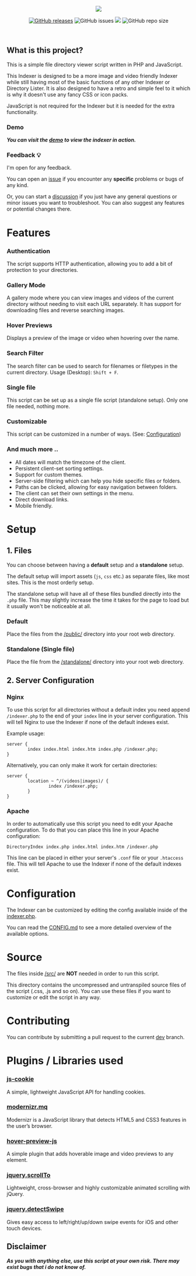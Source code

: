 <p align="center">
<img src="https://raw.githubusercontent.com/sixem/eyy-indexer/master/logo.svg">
</p>

<p align="center">
<a href="https://github.com/sixem/eyy-indexer/releases"><img alt="GitHub releases" src="https://img.shields.io/github/v/release/sixem/eyy-indexer?color=37bd44&style=for-the-badge"></a> <img alt="GitHub issues" src="https://img.shields.io/github/issues/sixem/eyy-indexer?style=for-the-badge"> <img src="https://img.shields.io/github/license/sixem/eyy-indexer?style=for-the-badge"> <img alt="GitHub repo size" src="https://img.shields.io/github/repo-size/sixem/eyy-indexer?style=for-the-badge">
</p>

<br/>

## What is this project?

This is a simple file directory viewer script written in PHP and JavaScript.

This Indexer is designed to be a more image and video friendly Indexer while still having most of the basic functions of any other Indexer or Directory Lister. It is also designed to have a retro and simple feel to it which is why it doesn't use any fancy CSS or icon packs.

JavaScript is not required for the Indexer but it is needed for the extra functionality.

### Demo

***You can visit the [demo](https://five.sh/demo/indexer/) to view the indexer in action.***

### Feedback :bulb:
I'm open for any feedback.

You can open an [issue](https://github.com/sixem/eyy-indexer/issues) if you encounter any **specific** problems or bugs of any kind.

Or, you can start a [discussion](https://github.com/sixem/eyy-indexer/discussions) if you just have any general questions or minor issues you want to troubleshoot. You can also suggest any features or potential changes there.

# Features
### **Authentication**
The script supports HTTP authentication, allowing you to add a bit of protection to your directories.
### **Gallery Mode**
A gallery mode where you can view images and videos of the current directory without needing to visit each URL separately. It has support for downloading files and reverse searching images.
### **Hover Previews**
Displays a preview of the image or video when hovering over the name.
### **Search Filter**
The search filter can be used to search for filenames or filetypes in the current directory. Usage (Desktop): `Shift + F`.
### **Single file**
This script can be set up as a single file script (standalone setup). Only one file needed, nothing more.
### **Customizable**
This script can be customized in a number of ways. (See: [Configuration](#configuration))
### **And much more ..**
+ All dates will match the timezone of the client.
+ Persistent client-set sorting settings.
+ Support for custom themes.
+ Server-side filtering which can help you hide specific files or folders.
+ Paths can be clicked, allowing for easy navigation between folders.
+ The client can set their own settings in the menu.
+ Direct download links.
+ Mobile friendly.

# Setup
## 1. Files

You can choose between having a **default** setup and a **standalone** setup.

The default setup will import assets (`js`, `css` etc.) as separate files, like most sites. This is the most orderly setup.

The standalone setup will have all of these files bundled directly into the `.php` file. This may slightly increase the time it takes for the page to load but it usually won't be noticeable at all.

### Default
Place the files from the [/public/](public/) directory into your root web directory.
### Standalone (Single file)
Place the file from the [/standalone/](standalone/) directory into your root web directory.

## 2. Server Configuration

### Nginx
To use this script for all directories without a default index you need append `/indexer.php` to the end of your `index` line in your server configuration. This will tell Nginx to use the Indexer if none of the default indexes exist.

Example usage:
```
server {
        index index.html index.htm index.php /indexer.php;
}

```
Alternatively, you can only make it work for certain directories:
```
server {
        location ~ ^/(videos|images)/ {
                index /indexer.php;
        }
}

```
### Apache
In order to automatically use this script you need to edit your Apache configuration. To do that you can place this line in your Apache configuration:

```
DirectoryIndex index.php index.html index.htm /indexer.php
```

This line can be placed in either your server's `.conf` file or your `.htaccess` file. This will tell Apache to use the Indexer if none of the default indexes exist.

# Configuration
The Indexer can be customized by editing the config available inside of the [indexer.php](public/indexer.php).

You can read the [CONFIG.md](CONFIG.md) to see a more detailed overview of the available options.

# Source
The files inside [/src/](src/) are **NOT** needed in order to run this script.

This directory contains the uncompressed and untranspiled source files of the script (.css, .js and so on). You can use these files if you want to customize or edit the script in any way.

# Contributing
You can contribute by submitting a pull request to the current [dev](https://github.com/sixem/eyy-indexer/tree/dev) branch.

# Plugins / Libraries used
### [js-cookie](https://github.com/js-cookie/js-cookie)
A simple, lightweight JavaScript API for handling cookies.

### [modernizr.mq](https://github.com/Modernizr/Modernizr)
Modernizr is a JavaScript library that detects HTML5 and CSS3 features in the user’s browser.

### [hover-preview-js](https://github.com/sixem/hover-preview-js)
A simple plugin that adds hoverable image and video previews to any element.

### [jquery.scrollTo](https://github.com/flesler/jquery.scrollTo)
Lightweight, cross-browser and highly customizable animated scrolling with jQuery.

### [jquery.detectSwipe](http://github.com/marcandre/detect_swipe)
Gives easy access to left/right/up/down swipe events for iOS and other touch devices.

## Disclaimer
***As you with anything else, use this script at your own risk. There may exist bugs that i do not know of.***
